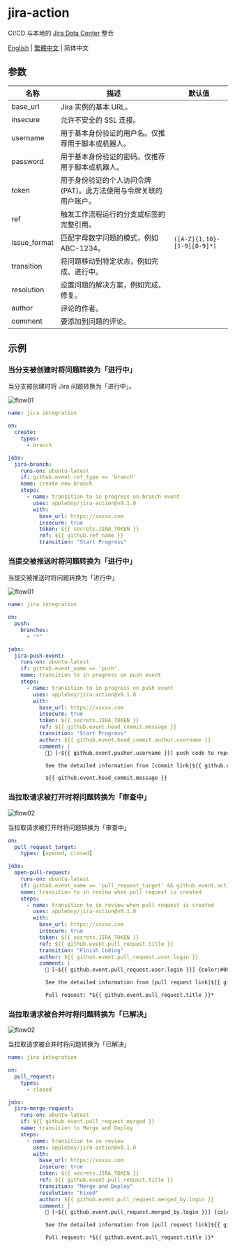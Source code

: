 # jira-action

CI/CD 与本地的 [Jira Data Center][1] 整合

[1]: https://www.atlassian.com/software/jira/data-center

[English](./README.md) | [繁體中文](./README.zh-tw.md) | 简体中文

## 参数

| 名称         | 描述                                                               | 默认值                      |
| ------------ | ------------------------------------------------------------------ | --------------------------- |
| base_url     | Jira 实例的基本 URL。                                              |                             |
| insecure     | 允许不安全的 SSL 连接。                                            |                             |
| username     | 用于基本身份验证的用户名。仅推荐用于脚本或机器人。                 |                             |
| password     | 用于基本身份验证的密码。仅推荐用于脚本或机器人。                   |                             |
| token        | 用于身份验证的个人访问令牌 (PAT)。此方法使用与令牌关联的用户账户。 |                             |
| ref          | 触发工作流程运行的分支或标签的完整引用。                           |                             |
| issue_format | 匹配字母数字问题的模式，例如 ABC-1234。                            | `([A-Z]{1,10}-[1-9][0-9]*)` |
| transition   | 将问题移动到特定状态，例如完成、进行中。                           |                             |
| resolution   | 设置问题的解决方案，例如完成、修复。                               |                             |
| author       | 评论的作者。                                                       |                             |
| comment      | 要添加到问题的评论。                                               |                             |

## 示例

### 当分支被创建时将问题转换为「进行中」

当分支被创建时将 Jira 问题转换为「进行中」。

![flow01](./images/flow01.png)

```yaml
name: jira integration

on:
  create:
    types:
      - branch

jobs:
  jira-branch:
    runs-on: ubuntu-latest
    if: github.event.ref_type == 'branch'
    name: create new branch
    steps:
      - name: transition to in progress on branch event
        uses: appleboy/jira-action@v0.1.0
        with:
          base_url: https://xxxxx.com
          insecure: true
          token: ${{ secrets.JIRA_TOKEN }}
          ref: ${{ github.ref_name }}
          transition: "Start Progress"
```

### 当提交被推送时将问题转换为「进行中」

当提交被推送时将问题转换为「进行中」

![flow01](./images/flow01.png)

```yaml
name: jira integration

on:
  push:
    branches:
      - "*"

jobs:
  jira-push-event:
    runs-on: ubuntu-latest
    if: github.event_name == 'push'
    name: transition to in progress on push event
    steps:
      - name: transition to in progress on push event
        uses: appleboy/jira-action@v0.1.0
        with:
          base_url: https://xxxxx.com
          insecure: true
          token: ${{ secrets.JIRA_TOKEN }}
          ref: ${{ github.event.head_commit.message }}
          transition: "Start Progress"
          author: ${{ github.event.head_commit.author.username }}
          comment: |
            🧑‍💻 [~${{ github.event.pusher.username }}] push code to repository {color:#ff8b00}*${{ github.repository }}*{color} {color:#00875A}*${{ github.ref }}*{color} branch.

            See the detailed information from [commit link|${{ github.event.head_commit.url }}].

            ${{ github.event.head_commit.message }}
```

### 当拉取请求被打开时将问题转换为「审查中」

![flow02](./images/flow02.png)

当拉取请求被打开时将问题转换为「审查中」

```yaml
on:
  pull_request_target:
    types: [opened, closed]

jobs:
  open-pull-request:
    runs-on: ubuntu-latest
    if: github.event_name == 'pull_request_target' && github.event.action == 'opened'
    name: transition to in review when pull request is created
    steps:
      - name: transition to in review when pull request is created
        uses: appleboy/jira-action@v0.1.0
        with:
          base_url: https://xxxxx.com
          insecure: true
          token: ${{ secrets.JIRA_TOKEN }}
          ref: ${{ github.event.pull_request.title }}
          transition: "Finish Coding"
          author: ${{ github.event.pull_request.user.login }}
          comment: |
            🔧 [~${{ github.event.pull_request.user.login }}] {color:#00875A}*${{ github.event.pull_request.state }}*{color} pull request from repository {color:#ff8b00}*${{ github.repository }}*{color} {color:#00875A}*${{ github.event.pull_request.head.ref }}*{color} to {color:#00875A}*${{ github.event.pull_request.base.ref }}*{color}.

            See the detailed information from [pull request link|${{ github.event.pull_request.html_url }}].

            Pull request: *${{ github.event.pull_request.title }}*
```

### 当拉取请求被合并时将问题转换为「已解决」

![flow02](./images/flow02.png)

当拉取请求被合并时将问题转换为「已解决」

```yaml
name: jira integration

on:
  pull_request:
    types:
      - closed

jobs:
  jira-merge-request:
    runs-on: ubuntu-latest
    if: ${{ github.event.pull_request.merged }}
    name: transition to Merge and Deploy
    steps:
      - name: transition to in review
        uses: appleboy/jira-action@v0.1.0
        with:
          base_url: https://xxxxx.com
          insecure: true
          token: ${{ secrets.JIRA_TOKEN }}
          ref: ${{ github.event.pull_request.title }}
          transition: "Merge and Deploy"
          resolution: "Fixed"
          author: ${{ github.event.pull_request.merged_by.login }}
          comment: |
            🔀 [~${{ github.event.pull_request.merged_by.login }}] {color:#00875A}*merged*{color} pull request from repository {color:#ff8b00}*${{ github.repository }}*{color} {color:#00875A}*${{ github.event.pull_request.head.ref }}*{color} branch to {color:#00875A}*${{ github.event.pull_request.base.ref }}*{color} branch.

            See the detailed information from [pull request link|${{ github.event.pull_request.html_url }}].

            Pull request: *${{ github.event.pull_request.title }}*
```
